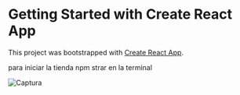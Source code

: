 # Getting Started with Create React App

This project was bootstrapped with [Create React App](https://github.com/facebook/create-react-app).

para iniciar la tienda npm strar en la terminal

![Captura](https://user-images.githubusercontent.com/103513896/167217917-86722b64-c1ac-45d7-aafa-d6c804e9d045.JPG)
